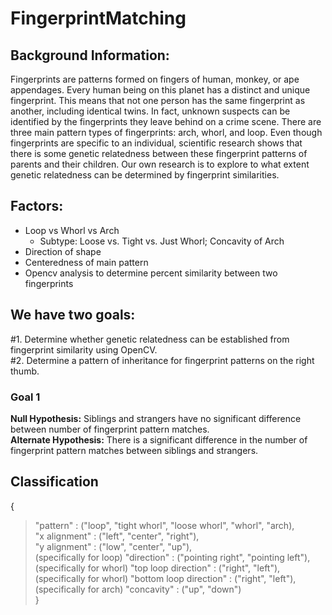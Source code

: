 # FingerprintMatching
## Background Information:
Fingerprints are patterns formed on fingers of human, monkey, or ape appendages. Every human being on this planet has a distinct and unique fingerprint. This means that not one person has the same fingerprint as another, including identical twins. In fact, unknown suspects can be identified by the fingerprints they leave behind on a crime scene. There are three main pattern types of fingerprints: arch, whorl, and loop. Even though fingerprints are specific to an individual, scientific research shows that there is some genetic relatedness between these fingerprint patterns of parents and their children. Our own research is to explore to what extent genetic relatedness can be determined by fingerprint similarities.
## Factors: 
* Loop vs Whorl vs Arch
  * Subtype: Loose vs. Tight vs. Just Whorl; Concavity of Arch
* Direction of shape
* Centeredness of main pattern
* Opencv analysis to determine percent similarity between two fingerprints
## We have two goals: 
#1. Determine whether genetic relatedness can be established from fingerprint similarity using OpenCV. </br>
#2. Determine a pattern of inheritance for fingerprint patterns on the right thumb.
### Goal 1
**Null Hypothesis:** Siblings and strangers have no significant difference between number of fingerprint pattern matches. </br>
**Alternate Hypothesis:** There is a significant difference in the number of fingerprint pattern matches between siblings and strangers. 
## Classification
{ </br>
> "pattern" : ("loop", "tight whorl", "loose whorl", "whorl", "arch), </br>
> "x alignment" : ("left", "center", "right"), </br>
> "y alignment" : ("low", "center", "up"), </br> 
> (specifically for loop) "direction" : ("pointing right", "pointing left"), </br>
> (specifically for whorl) "top loop direction" : ("right", "left"), </br>
> (specifically for whorl) "bottom loop direction" : ("right", "left"), </br>
> (specifically for arch) "concavity" : ("up", "down") 
</br> }
